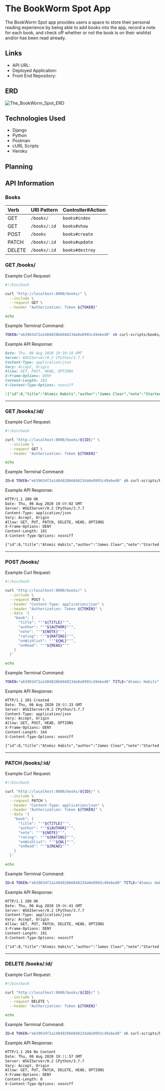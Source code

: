 # The BookWorm Spot App
The BookWorm Spot app provides users a space to store their personal reading experience by being able to add books into the app, record a note for each book, and check off whether or not the book is on their wishlist and/or has been read already.

## Links
- API URL:
- Deployed Application:
- Front End Repository:

## ERD
![The_BookWorm_Spot_ERD](https://media.git.generalassemb.ly/user/28180/files/b339ba00-d703-11ea-8aa4-21365d86c34a)

## Technologies Used
- Django
- Python
- Postman
- cURL Scripts
- Heroku

## Planning


## API Information
### Books
| Verb   | URI Pattern  | Controller#Action  |
|:-------|:-------------|:-------------------|
| GET    | `/books/`     | `books#index`  |
| GET    | `/books/:id` | `books#show`   |
| POST   | `/books`     | `books#create` |
| PATCH  | `/books/:id` | `books#update` |
| DELETE | `/books/:id` | `books#destroy` |


### GET /books/
Example Curl Request:
```sh
#!/bin/bash

curl "http://localhost:8000/books/" \
  --include \
  --request GET \
  --header "Authorization: Token ${TOKEN}"

echo

```

Example Terminal Command:
```sh
TOKEN="e639034f2a1484820b684823da0e8993c49ebed0" sh curl-scripts/books/index.sh
```

Example API Response:
```md
Date: Thu, 06 Aug 2020 19:10:10 GMT
Server: WSGIServer/0.2 CPython/3.7.7
Content-Type: application/json
Vary: Accept, Origin
Allow: GET, POST, HEAD, OPTIONS
X-Frame-Options: DENY
Content-Length: 183
X-Content-Type-Options: nosniff

[{"id":8,"title":"Atomic Habits","author":"James Clear","note":"Started reading a few chapters","rating":"So far it's pretty interesting","onWishlist":false,"onRead":false,"owner":2}]
```

---
### GET /books/:id/
Example Curl Request:
```sh
#!/bin/bash

curl "http://localhost:8000/books/${ID}/" \
  --include \
  --request GET \
  --header "Authorization: Token ${TOKEN}"

echo
```

Example Terminal Command:
```sh
ID=8 TOKEN="e639034f2a1484820b684823da0e8993c49ebed0" sh curl-scripts/books/show.sh
```

Example API Response:
```md
HTTP/1.1 200 OK
Date: Thu, 06 Aug 2020 19:09:02 GMT
Server: WSGIServer/0.2 CPython/3.7.7
Content-Type: application/json
Vary: Accept, Origin
Allow: GET, PUT, PATCH, DELETE, HEAD, OPTIONS
X-Frame-Options: DENY
Content-Length: 181
X-Content-Type-Options: nosniff

{"id":8,"title":"Atomic Habits","author":"James Clear","note":"Started reading a few chapters","rating":"So far it's pretty interesting","onWishlist":false,"onRead":false,"owner":2}
```

---
### POST /books/
Example Curl Request:

```sh
#!/bin/bash

curl "http://localhost:8000/books/" \
  --include \
  --request POST \
  --header "Content-Type: application/json" \
  --header "Authorization: Token ${TOKEN}" \
  --data '{
    "book": {
      "title": "'"${TITLE}"'",
      "author": "'"${AUTHOR}"'",
      "note": "'"${NOTE}"'",
      "rating": "'"${RATING}"'",
      "onWishlist": "'"${WL}"'",
      "onRead": "'"${READ}"'"
    }
  }'

echo
```

Example Terminal Command:
```sh
TOKEN="e639034f2a1484820b684823da0e8993c49ebed0" TITLE="Atomic Habits" AUTHOR="James Clear" NOTE="Started reading a few chapters" RATING="Still pending" WL=false READ=false sh curl-scripts/books/create.sh
```

Example API Response:
```md
HTTP/1.1 201 Created
Date: Thu, 06 Aug 2020 19:03:33 GMT
Server: WSGIServer/0.2 CPython/3.7.7
Content-Type: application/json
Vary: Accept, Origin
Allow: GET, POST, HEAD, OPTIONS
X-Frame-Options: DENY
Content-Length: 164
X-Content-Type-Options: nosniff

{"id":8,"title":"Atomic Habits","author":"James Clear","note":"Started reading a few chapters","rating":"Still pending","onWishlist":false,"onRead":false,"owner":2}
```

---
### PATCH /books/:id/
Example Curl Request:
```sh
#!/bin/bash

curl "http://localhost:8000/books/${ID}/" \
  --include \
  --request PATCH \
  --header "Content-Type: application/json" \
  --header "Authorization: Token ${TOKEN}" \
  --data '{
    "book": {
      "title": "'"${TITLE}"'",
      "author": "'"${AUTHOR}"'",
      "note": "'"${NOTE}"'",
      "rating": "'"${RATING}"'",
      "onWishlist": "'"${WL}"'",
      "onRead": "'"${READ}"'"
    }
  }'

echo
```

Example Terminal Command:
```sh
ID=8 TOKEN="e639034f2a1484820b684823da0e8993c49ebed0" TITLE="Atomic Habits" AUTHOR="James Clear" NOTE="Started reading a few chapters" RATING="So far it's pretty interesting" WL=false READ=false sh curl-scripts/books/update.sh
```

Example API Response:
```md
HTTP/1.1 200 OK
Date: Thu, 06 Aug 2020 19:06:41 GMT
Server: WSGIServer/0.2 CPython/3.7.7
Content-Type: application/json
Vary: Accept, Origin
Allow: GET, PUT, PATCH, DELETE, HEAD, OPTIONS
X-Frame-Options: DENY
Content-Length: 181
X-Content-Type-Options: nosniff

{"id":8,"title":"Atomic Habits","author":"James Clear","note":"Started reading a few chapters","rating":"So far it's pretty interesting","onWishlist":false,"onRead":false,"owner":2}
```

---
### DELETE /books/:id/
Example Curl Request:
```sh
#!/bin/bash

curl "http://localhost:8000/books/${ID}/" \
  --include \
  --request DELETE \
  --header "Authorization: Token ${TOKEN}"

echo
```

Example Terminal Command:
```sh
ID=8 TOKEN="e639034f2a1484820b684823da0e8993c49ebed0" sh curl-scripts/books/delete.sh
```

Example API Response:
```md
HTTP/1.1 204 No Content
Date: Thu, 06 Aug 2020 19:11:57 GMT
Server: WSGIServer/0.2 CPython/3.7.7
Vary: Accept, Origin
Allow: GET, PUT, PATCH, DELETE, HEAD, OPTIONS
X-Frame-Options: DENY
Content-Length: 0
X-Content-Type-Options: nosniff
```
